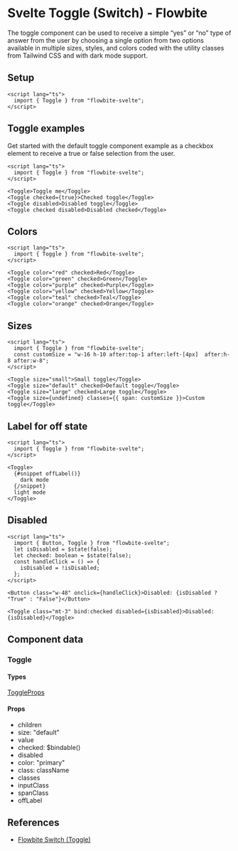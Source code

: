 # Svelte Toggle (Switch) - Flowbite


The toggle component can be used to receive a simple “yes” or “no” type of answer from the user by choosing a single option from two options available in multiple sizes, styles, and colors coded with the utility classes from Tailwind CSS and with dark mode support.

## Setup

```svelte
<script lang="ts">
  import { Toggle } from "flowbite-svelte";
</script>
```

## Toggle examples

Get started with the default toggle component example as a checkbox element to receive a true or false selection from the user.

```svelte
<script lang="ts">
  import { Toggle } from "flowbite-svelte";
</script>

<Toggle>Toggle me</Toggle>
<Toggle checked={true}>Checked toggle</Toggle>
<Toggle disabled>Disabled toggle</Toggle>
<Toggle checked disabled>Disabled checked</Toggle>
```

## Colors

```svelte
<script lang="ts">
  import { Toggle } from "flowbite-svelte";
</script>

<Toggle color="red" checked>Red</Toggle>
<Toggle color="green" checked>Green</Toggle>
<Toggle color="purple" checked>Purple</Toggle>
<Toggle color="yellow" checked>Yellow</Toggle>
<Toggle color="teal" checked>Teal</Toggle>
<Toggle color="orange" checked>Orange</Toggle>
```

## Sizes

```svelte
<script lang="ts">
  import { Toggle } from "flowbite-svelte";
  const customSize = "w-16 h-10 after:top-1 after:left-[4px]  after:h-8 after:w-8";
</script>

<Toggle size="small">Small toggle</Toggle>
<Toggle size="default" checked>Default toggle</Toggle>
<Toggle size="large" checked>Large toggle</Toggle>
<Toggle size={undefined} classes={{ span: customSize }}>Custom toggle</Toggle>
```

## Label for off state

```svelte
<script lang="ts">
  import { Toggle } from "flowbite-svelte";
</script>

<Toggle>
  {#snippet offLabel()}
    dark mode
  {/snippet}
  light mode
</Toggle>
```

## Disabled

```svelte
<script lang="ts">
  import { Button, Toggle } from "flowbite-svelte";
  let isDisabled = $state(false);
  let checked: boolean = $state(false);
  const handleClick = () => {
    isDisabled = !isDisabled;
  };
</script>

<Button class="w-48" onclick={handleClick}>Disabled: {isDisabled ? "True" : "False"}</Button>

<Toggle class="mt-3" bind:checked disabled={isDisabled}>Disabled: {isDisabled}</Toggle>
```

## Component data

### Toggle

#### Types

[ToggleProps](https://github.com/themesberg/flowbite-svelte/blob/main/src/lib/types.ts#L1004)

#### Props

- children
- size: "default"
- value
- checked: $bindable()
- disabled
- color: "primary"
- class: className
- classes
- inputClass
- spanClass
- offLabel


## References

- [Flowbite Switch (Toggle)](https://flowbite.com/docs/forms/toggle/)
